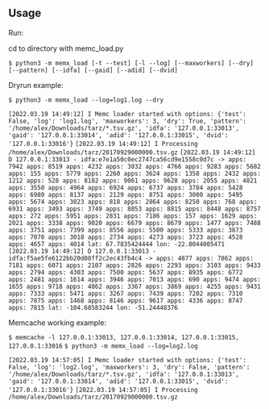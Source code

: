 ## Usage

Run:

cd to directory with memc_load.py

`$ python3 -m memx_load [-t --test] [-l --log] [--maxworkers] [--dry] [--pattern] [--idfa] [--gaid] [--adid] [--dvid]`


Dryrun example:

`$ python3 -m memx_load --log=log1.log --dry`

`[2022.03.19 14:49:12] I Memc loader started with options: {'test': False, 'log': 'log1.log', 'maxworkers': 3, 'dry': True, 'pattern': '/home/alex/Downloads/tarz/*.tsv.gz', 'idfa': '127.0.0.1:33013', 'gaid': '127.0.0.1:33014', 'adid': '127.0.0.1:33015', 'dvid': '127.0.0.1:33016'}`
`[2022.03.19 14:49:12] I Processing /home/alex/Downloads/tarz/20170929000000.tsv.gz`
`[2022.03.19 14:49:12] D 127.0.0.1:33013 - idfa:e7e1a50c0ec2747ca56cd9e1558c0d7c -> apps: 7942 apps: 8519 apps: 4232 apps: 3032 apps: 4766 apps: 9283 apps: 5682 apps: 155 apps: 5779 apps: 2260 apps: 3624 apps: 1358 apps: 2432 apps: 1212 apps: 528 apps: 8182 apps: 9061 apps: 9628 apps: 2055 apps: 4821 apps: 3550 apps: 4964 apps: 6924 apps: 6737 apps: 3784 apps: 5428 apps: 6980 apps: 8137 apps: 2129 apps: 8751 apps: 3000 apps: 5495 apps: 5674 apps: 3023 apps: 818 apps: 2864 apps: 8250 apps: 768 apps: 6931 apps: 3493 apps: 3749 apps: 8053 apps: 8815 apps: 8448 apps: 8757 apps: 272 apps: 5951 apps: 2831 apps: 7186 apps: 157 apps: 1629 apps: 2021 apps: 3338 apps: 9020 apps: 6679 apps: 8679 apps: 1477 apps: 7488 apps: 3751 apps: 7399 apps: 8556 apps: 5500 apps: 5333 apps: 3873 apps: 7070 apps: 3018 apps: 2734 apps: 4273 apps: 3723 apps: 4528 apps: 4657 apps: 4014 lat: 67.7835424444 lon: -22.8044005471 `
`[2022.03.19 14:49:12] D 127.0.0.1:33013 - idfa:f5ae5fe6122bb20d08ff2c2ec43fb4c4 -> apps: 4877 apps: 7862 apps: 7181 apps: 6071 apps: 2107 apps: 2826 apps: 2293 apps: 3103 apps: 9433 apps: 2794 apps: 4303 apps: 7500 apps: 5637 apps: 8935 apps: 6772 apps: 2481 apps: 1614 apps: 3946 apps: 7013 apps: 690 apps: 9474 apps: 1655 apps: 9718 apps: 4862 apps: 3367 apps: 3869 apps: 4255 apps: 9431 apps: 7333 apps: 5471 apps: 3267 apps: 7439 apps: 7202 apps: 7310 apps: 7875 apps: 1468 apps: 8146 apps: 9617 apps: 4336 apps: 8747 apps: 7815 lat: -104.68583244 lon: -51.24448376`

Memcache working example:

`$ memcache -l 127.0.0.1:33013, 127.0.0.1:33014, 127.0.0.1:33015, 127.0.0.1:33016`
`$ python3 -m memx_load --log=log2.log`

`[2022.03.19 14:57:05] I Memc loader started with options: {'test': False, 'log': 'log2.log', 'maxworkers': 3, 'dry': False, 'pattern': '/home/alex/Downloads/tarz/*.tsv.gz', 'idfa': '127.0.0.1:33013', 'gaid': '127.0.0.1:33014', 'adid': '127.0.0.1:33015', 'dvid': '127.0.0.1:33016'}`
`[2022.03.19 14:57:05] I Processing /home/alex/Downloads/tarz/20170929000000.tsv.gz`